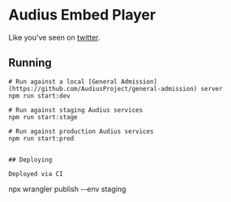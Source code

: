 # Audius Embed Player

Like you've seen on [twitter](https://twitter.com/audius/status/1293624808459010050).


## Running
```
# Run against a local [General Admission](https://github.com/AudiusProject/general-admission) server
npm run start:dev

# Run against staging Audius services
npm run start:stage

# Run against production Audius services
npm run start:prod


## Deploying

Deployed via CI

```
npx wrangler publish --env staging
```
